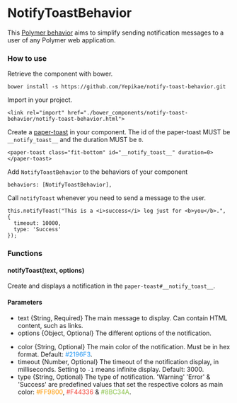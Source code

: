 # NotifyToastBehavior

This [Polymer behavior](https://www.polymer-project.org/1.0/docs/devguide/behaviors) aims to simplify sending notification messages to a user of any Polymer web application.

### How to use

Retrieve the component with bower.

    bower install -s https://github.com/Yepikae/notify-toast-behavior.git

Import in your project.

    <link rel="import" href="./bower_components/notify-toast-behavior/notify-toast-behavior.html">

Create a [paper-toast](https://elements.polymer-project.org/elements/paper-toast) in your component. The id of the paper-toast MUST be `__notify_toast__` and the duration MUST be `0`.

    <paper-toast class="fit-bottom" id="__notify_toast__" duration=0> </paper-toast>

Add `NotifyToastBehavior` to the behaviors of your component

    behaviors: [NotifyToastBehavior],

Call `notifyToast` whenever you need to send a message to the user.

    this.notifyToast("This is a <i>success</i> log just for <b>you</b>.", {
      timeout: 10000,
      type: 'Success'
    });

### Functions

#### notifyToast(text, options)

Create and displays a notification in the `paper-toast#__notify_toast__`.

#### Parameters
 * text {String, Required} The main message to display. Can contain HTML content, such as links.
 * options {Object, Optional} The different options of the notification.
  + color {String, Optional} The main color of the notification. Must be in hex format. Default: <span style="color:#2196F3">#2196F3</span>.
  + timeout {Number, Optional} The timeout of the notification display, in milliseconds. Setting to `-1` means infinite display. Default: 3000.
  + type {String, Optional} The type of notification. 'Warning' 'Error' & 'Success' are predefined values that set the respective colors as main color: <span style="color:#FF9800">#FF9800</span>, <span style="color:#F44336">#F44336</span> & <span style="color:#8BC34A">#8BC34A</span>.
